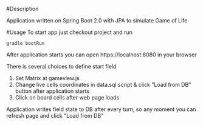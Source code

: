 #Description

Application written on Spring Boot 2.0 with JPA to simulate Game of Life

#Usage
To start app just checkout project and run 
    
    gradle bootRun

After application starts you can open https://localhost:8080 in your browser

There is several choices to define start field
1. Set Matrix at gameview.js
2. Change live cells coordinates in data.sql script & click "Load from DB" button after application starts
3. Click on board cells after web page loads

Application writes field state to DB after every turn, so any moment you can refresh page and click "Load from DB"